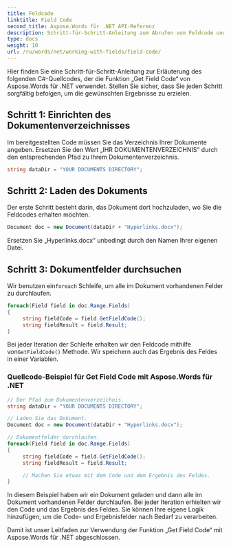 ```yaml
---
title: Feldcode
linktitle: Field Code
second_title: Aspose.Words für .NET API-Referenz
description: Schritt-für-Schritt-Anleitung zum Abrufen von Feldcode und Feldergebnis in Ihren Word-Dokumenten mit Aspose.Words für .NET.
type: docs
weight: 10
url: /ru/words/net/working-with-fields/field-code/
---
```


Hier finden Sie eine Schritt-für-Schritt-Anleitung zur Erläuterung des folgenden C#-Quellcodes, der die Funktion „Get Field Code“ von Aspose.Words für .NET verwendet. Stellen Sie sicher, dass Sie jeden Schritt sorgfältig befolgen, um die gewünschten Ergebnisse zu erzielen.

## Schritt 1: Einrichten des Dokumentenverzeichnisses

Im bereitgestellten Code müssen Sie das Verzeichnis Ihrer Dokumente angeben. Ersetzen Sie den Wert „IHR DOKUMENTENVERZEICHNIS“ durch den entsprechenden Pfad zu Ihrem Dokumentenverzeichnis.

```csharp
string dataDir = "YOUR DOCUMENTS DIRECTORY";
```

## Schritt 2: Laden des Dokuments

Der erste Schritt besteht darin, das Dokument dort hochzuladen, wo Sie die Feldcodes erhalten möchten.

```csharp
Document doc = new Document(dataDir + "Hyperlinks.docx");
```

Ersetzen Sie „Hyperlinks.docx“ unbedingt durch den Namen Ihrer eigenen Datei.

## Schritt 3: Dokumentfelder durchsuchen

 Wir benutzen ein`foreach` Schleife, um alle im Dokument vorhandenen Felder zu durchlaufen.

```csharp
foreach(Field field in doc.Range.Fields)
{
     string fieldCode = field.GetFieldCode();
     string fieldResult = field.Result;
}
```

 Bei jeder Iteration der Schleife erhalten wir den Feldcode mithilfe von`GetFieldCode()` Methode. Wir speichern auch das Ergebnis des Feldes in einer Variablen.

### Quellcode-Beispiel für Get Field Code mit Aspose.Words für .NET

```csharp
// Der Pfad zum Dokumentenverzeichnis.
string dataDir = "YOUR DOCUMENTS DIRECTORY";

// Laden Sie das Dokument.
Document doc = new Document(dataDir + "Hyperlinks.docx");

// Dokumentfelder durchlaufen.
foreach(Field field in doc.Range.Fields)
{
     string fieldCode = field.GetFieldCode();
     string fieldResult = field.Result;

     // Machen Sie etwas mit dem Code und dem Ergebnis des Feldes.
}
```

In diesem Beispiel haben wir ein Dokument geladen und dann alle im Dokument vorhandenen Felder durchlaufen. Bei jeder Iteration erhielten wir den Code und das Ergebnis des Feldes. Sie können Ihre eigene Logik hinzufügen, um die Code- und Ergebnisfelder nach Bedarf zu verarbeiten.

Damit ist unser Leitfaden zur Verwendung der Funktion „Get Field Code“ mit Aspose.Words für .NET abgeschlossen.